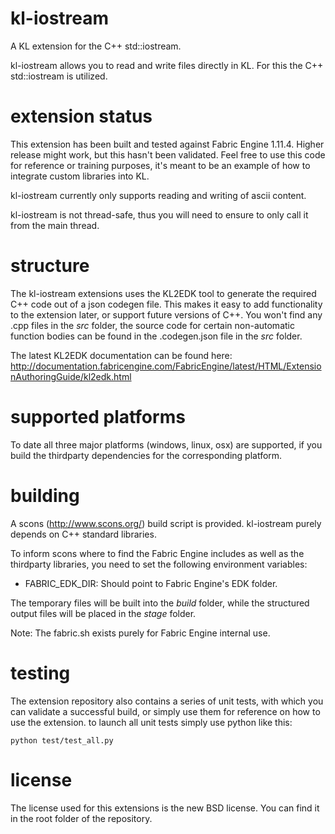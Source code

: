kl-iostream
=========
A KL extension for the C++ std::iostream.

kl-iostream allows you to read and write files directly in KL. For this the C++ std::iostream is utilized.

extension status
================

This extension has been built and tested against Fabric Engine 1.11.4. Higher release might work, but this hasn't been validated. Feel free to use this code for reference or training purposes, it's meant to be an example of how to integrate custom libraries into KL.

kl-iostream currently only supports reading and writing of ascii content.

kl-iostream is not thread-safe, thus you will need to ensure to only call it from the main thread.

structure
=========

The kl-iostream extensions uses the KL2EDK tool to generate the required C++ code out of a json codegen file. This makes it easy to add functionality to the extension later, or support future versions of C++. You won't find any .cpp files in the *src* folder, the source code for certain non-automatic function bodies can be found in the .codegen.json file in the *src* folder.

The latest KL2EDK documentation can be found here: http://documentation.fabricengine.com/FabricEngine/latest/HTML/ExtensionAuthoringGuide/kl2edk.html

supported platforms
===================

To date all three major platforms (windows, linux, osx) are supported, if you build the thirdparty dependencies for the corresponding platform.

building
========

A scons (http://www.scons.org/) build script is provided. kl-iostream purely depends on C++ standard libraries.

To inform scons where to find the Fabric Engine includes as well as the thirdparty libraries, you need to set the following environment variables:

* FABRIC_EDK_DIR: Should point to Fabric Engine's EDK folder.

The temporary files will be built into the *build* folder, while the structured output files will be placed in the *stage* folder.

Note: The fabric.sh exists purely for Fabric Engine internal use.

testing
=======

The extension repository also contains a series of unit tests, with which you can validate a successful build, or simply use them for reference on how to use the extension. to launch all unit tests simply use python like this:

    python test/test_all.py

license
==========

The license used for this extensions is the new BSD license. You can find it in the root folder of the repository.
